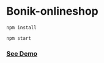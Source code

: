# Bonik-onlineshop

```
npm install
```

```
npm start
```  
 
<h3><a href="https://bonik-onlineshop-beknur.netlify.app/">See Demo</a></h3>        
    
   
 
